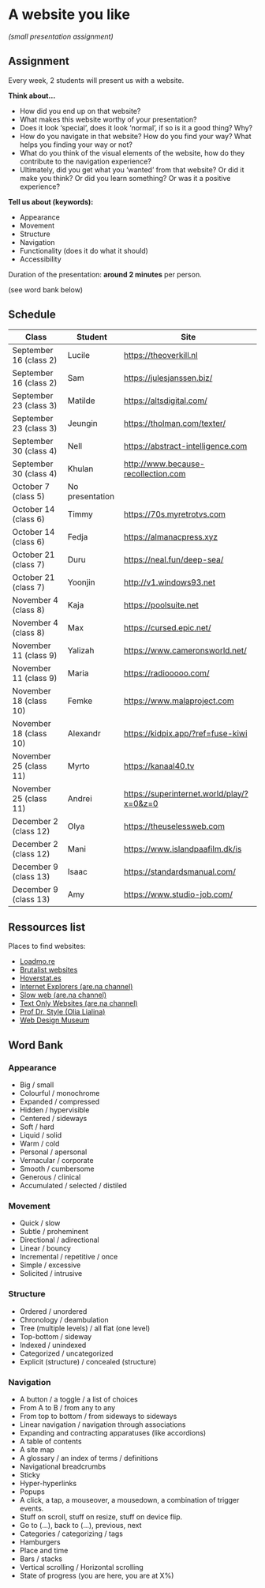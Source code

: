 # A website you like 

*(small presentation assignment)*

## Assignment

Every week, 2 students will present us with a website.

**Think about…**

- How did you end up on that website?
- What makes this website worthy of your presentation?
- Does it look ‘special’, does it look ‘normal’, if so is it a good thing? Why?
- How do you navigate in that website? How do you find your way? What helps you finding your way or not?
- What do you think of the visual elements of the website, how do they contribute to the navigation experience?
- Ultimately, did you get what you ‘wanted’ from that website? Or did it make you think? Or did you learn something? Or was it a positive experience?

**Tell us about (keywords):**

- Appearance
- Movement
- Structure
- Navigation
- Functionality (does it do what it should)
- Accessibility

Duration of the presentation: **around 2 minutes** per person.

(see word bank below)

## Schedule

| Class | Student | Site |
| -------- | --------------------- | --------------------- |
| September 16 (class 2) | Lucile | https://theoverkill.nl |
| September 16 (class 2) | Sam | https://julesjanssen.biz/ |
| September 23 (class 3) | Matilde | https://altsdigital.com/ |
| September 23 (class 3) | Jeungin | https://tholman.com/texter/ |
| September 30 (class 4) | Nell | https://abstract-intelligence.com |
| September 30 (class 4) | Khulan | http://www.because-recollection.com |
| October 7 (class 5) | No presentation | |
| October 14 (class 6) | Timmy | https://70s.myretrotvs.com |
| October 14 (class 6) | Fedja | https://almanacpress.xyz |
| October 21 (class 7) | Duru | https://neal.fun/deep-sea/ |
| October 21 (class 7) | Yoonjin | http://v1.windows93.net |
| November 4 (class 8) | Kaja | https://poolsuite.net |
| November 4 (class 8) | Max | https://cursed.epic.net/ |
| November 11 (class 9) | Yalizah | https://www.cameronsworld.net/ |
| November 11 (class 9) | Maria | https://radiooooo.com/ |
| November 18 (class 10) | Femke | https://www.malaproject.com |
| November 18 (class 10) | Alexandr | https://kidpix.app/?ref=fuse-kiwi |
| November 25 (class 11) | Myrto | https://kanaal40.tv |
| November 25 (class 11) | Andrei | https://superinternet.world/play/?x=0&z=0 |
| December 2 (class 12) | Olya | https://theuselessweb.com |
| December 2 (class 12) | Mani | https://www.islandpaafilm.dk/is |
| December 9 (class 13) | Isaac | https://standardsmanual.com/ |
| December 9 (class 13) | Amy | https://www.studio-job.com/ |


## Ressources list

Places to find websites:

- [Loadmo.re](https://loadmo.re)
- [Brutalist websites](https://brutalistwebsites.com)
- [Hoverstat.es](https://www.hoverstat.es)
- [Internet Explorers (are.na channel)](https://www.are.na/gemma-copeland/internet-explorers)
- [Slow web (are.na channel)](https://www.are.na/morgan-sutherland/slow-web)
- [Text Only Websites (are.na channel)](https://www.are.na/elliott-cost/text-only-websites)
- [Prof Dr. Style (Olia Lialina)](http://contemporary-home-computing.org/prof-dr-style/)
- [Web Design Museum](https://www.webdesignmuseum.org/gallery)


## Word Bank

### Appearance

- Big / small
- Colourful / monochrome
- Expanded / compressed
- Hidden / hypervisible
- Centered / sideways
- Soft / hard
- Liquid / solid
- Warm / cold
- Personal / apersonal
- Vernacular / corporate
- Smooth / cumbersome
- Generous / clinical
- Accumulated / selected / distiled

### Movement

- Quick / slow
- Subtle / proheminent
- Directional / adirectional
- Linear / bouncy
- Incremental / repetitive / once
- Simple / excessive
- Solicited / intrusive

### Structure

- Ordered / unordered
- Chronology / deambulation
- Tree (multiple levels) / all flat (one level)
- Top-bottom / sideway
- Indexed / unindexed
- Categorized / uncategorized
- Explicit (structure) / concealed (structure)

### Navigation

- A button / a toggle / a list of choices
- From A to B / from any to any
- From top to bottom / from sideways to sideways
- Linear navigation / navigation through associations
- Expanding and contracting apparatuses (like accordions)
- A table of contents
- A site map
- A glossary / an index of terms / definitions
- Navigational breadcrumbs
- Sticky
- Hyper-hyperlinks
- Popups
- A click, a tap, a mouseover, a mousedown, a combination of trigger events.
- Stuff on scroll, stuff on resize, stuff on device flip.
- Go to (...), back to (...), previous, next
- Categories / categorizing / tags
- Hamburgers
- Place and time
- Bars / stacks
- Vertical scrolling / Horizontal scrolling
- State of progress (you are here, you are at X%)
